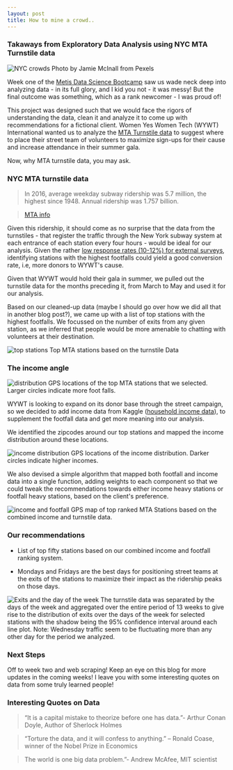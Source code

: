 ```yaml
---
layout: post
title: How to mine a crowd..
---
```

### Takaways from Exploratory Data Analysis using NYC MTA Turnstile data
![NYC crowds](/images/pexels-photo-1112107.jpeg)
Photo by Jamie McInall from Pexels

Week one of the [Metis Data Science Bootcamp](https://www.thisismetis.com/data-science-bootcamps) saw us wade neck deep into analyzing data - in its full glory, and I kid you not - it was messy! But the final outcome was something, which as a rank newcomer - I was proud of!

This project was designed such that we would face the rigors of understanding the data, clean it and analyze it to come up with recommendations for a fictional client. Women Yes Women Tech (WYWT) International wanted us to analyze the [MTA Turnstile data](http://web.mta.info/developers/turnstile.html) to suggest where to place their street team of volunteers to maximize sign-ups for their cause and increase attendance in their summer gala.

Now, why MTA turnstile data, you may ask.

### NYC MTA turnstile data

>In 2016, average weekday subway ridership was 5.7 million, the highest since 1948. Annual ridership was 1.757 billion.

>[MTA info](http://web.mta.info/nyct/facts/ffsubway.htm)

Given this ridership, it should come as no surprise that the data from the turnstiles - that register the traffic through the New York subway system at each entrance of each station every four hours - would be ideal for our analysis. Given the rather [low response rates (10-12%) for external surveys](https://www.surveygizmo.com/resources/blog/survey-response-rates/), identifying stations with the highest footfalls could yield a good conversion rate, i.e, more donors to WYWT's cause.

Given that WYWT would hold their gala in summer, we pulled out the turnstile data for the months preceding it, from March to May and used it for our analysis.

Based on our cleaned-up data (maybe I should go over how we did all that in another blog post?), we came up with a list of top stations with the highest footfalls. We focussed on the number of exits from any given station, as we inferred that people would be more amenable to chatting with volunteers at their destination.

![top stations](images/stations_by_exits.png)
Top MTA stations based on the turnstile Data

### The income angle

![distribution](images/Exit_map.png)
GPS locations of the top MTA stations that we selected. Larger circles indicate more foot falls.

WYWT is looking to expand on its donor base through the street campaign, so we decided to add income data from Kaggle ([household income data](https://www.kaggle.com/goldenoakresearch/us-household-income-stats-geo-locations)), to supplement the footfall data and get more meaning into our analysis.

We identified the zipcodes around our top stations and mapped the income distribution around these locations.

![income distribution](images/Income_map.png)
GPS locations of the income distribution. Darker circles indicate higher incomes.

We also devised a simple algorithm that mapped both footfall and income data into a single function, adding weights to each component so that we could tweak the recommendations towards either income heavy stations or footfall heavy stations, based on the client's preference.

![income and footfall](images/Rank_Map.png)
GPS map of top ranked MTA Stations based on the combined income and turnstile data.

### Our recommendations

* List of top fifty stations based on our combined income and footfall ranking system.

* Mondays and Fridays are the best days for positioning street teams at the exits of the stations to maximize their impact as the ridership peaks on those days.

![Exits and the day of the week](images/exits_week.png)
The turnstile data was separated by the days of the week and aggregated over the entire period of 13 weeks to give rise to the distribution of exits over the days of the week for selected stations with the shadow being the 95% confidence interval around each line plot. Note: Wednesday traffic seem to be fluctuating more than any other day for the period we analyzed.

### Next Steps

Off to week two and web scraping! Keep an eye on this blog for more updates in the coming weeks! I leave you with some interesting quotes on data from some truly learned people!

### Interesting Quotes on Data

>“It is a capital mistake to theorize before one has data.”- Arthur Conan Doyle, Author of Sherlock Holmes

>“Torture the data, and it will confess to anything.” – Ronald Coase, winner of the Nobel Prize in Economics

>The world is one big data problem.”- Andrew McAfee, MIT scientist
